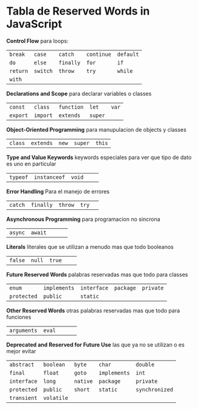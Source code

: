 # Tabla de Reserved Words in JavaScript

**Control Flow** para loops:

|          |          |           |            |           |
| -------- | -------- | --------- | ---------- | --------- |
| `break`  | `case`   | `catch`   | `continue` | `default` |
| `do`     | `else`   | `finally` | `for`      | `if`      |
| `return` | `switch` | `throw`   | `try`      | `while`   |
| `with`   |          |           |            |           |

**Declarations and Scope** para declarar variables o classes

|          |          |            |         |       |
| -------- | -------- | ---------- | ------- | ----- |
| `const`  | `class`  | `function` | `let`   | `var` |
| `export` | `import` | `extends`  | `super` |       |

**Object-Oriented Programming** para manupulacion de objects y classes

|         |           |       |         |        |
| ------- | --------- | ----- | ------- | ------ |
| `class` | `extends` | `new` | `super` | `this` |

**Type and Value Keywords** keywords especiales para ver que tipo de dato es uno en particular

|          |              |        |     |     |
| -------- | ------------ | ------ | --- | --- |
| `typeof` | `instanceof` | `void` |     |     |

**Error Handling** Para el manejo de errores

|         |           |         |       |     |
| ------- | --------- | ------- | ----- | --- |
| `catch` | `finally` | `throw` | `try` |     |

**Asynchronous Programming** para programacion no sincrona

|         |         |     |     |     |
| ------- | ------- | --- | --- | --- |
| `async` | `await` |     |     |     |

**Literals** literales que se utilizan a menudo mas que todo booleanos

|         |        |        |     |     |
| ------- | ------ | ------ | --- | --- |
| `false` | `null` | `true` |     |     |

**Future Reserved Words** palabras reservadas mas que todo para classes

|             |              |             |           |           |
| ----------- | ------------ | ----------- | --------- | --------- |
| `enum`      | `implements` | `interface` | `package` | `private` |
| `protected` | `public`     | `static`    |           |           |

**Other Reserved Words** otras palabras reservadas mas que todo para funciones

|             |        |     |     |     |
| ----------- | ------ | --- | --- | --- |
| `arguments` | `eval` |     |     |     |

**Deprecated and Reserved for Future Use** las que ya no se utilizan o es mejor evitar

|             |            |          |              |                |
| ----------- | ---------- | -------- | ------------ | -------------- |
| `abstract`  | `boolean`  | `byte`   | `char`       | `double`       |
| `final`     | `float`    | `goto`   | `implements` | `int`          |
| `interface` | `long`     | `native` | `package`    | `private`      |
| `protected` | `public`   | `short`  | `static`     | `synchronized` |
| `transient` | `volatile` |          |              |                |

